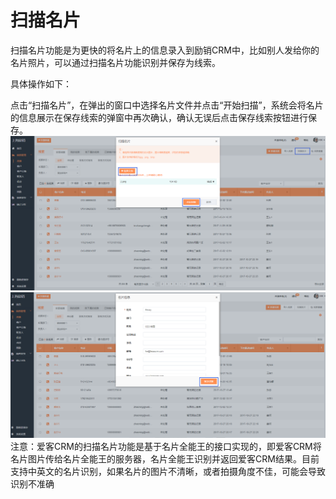 # 扫描名片

扫描名片功能是为更快的将名片上的信息录入到励销CRM中，比如别人发给你的名片照片，可以通过扫描名片功能识别并保存为线索。

具体操作如下：

点击“扫描名片”，在弹出的窗口中选择名片文件并点击“开始扫描”，系统会将名片的信息展示在保存线索的弹窗中再次确认，确认无误后点击保存线索按钮进行保存。![](/assets/励销扫描名片2.png)![](/assets/励销名片扫描保存.png)注意：爱客CRM的扫描名片功能是基于名片全能王的接口实现的，即爱客CRM将名片图片传给名片全能王的服务器，名片全能王识别并返回爱客CRM结果。目前支持中英文的名片识别，如果名片的图片不清晰，或者拍摄角度不佳，可能会导致识别不准确

